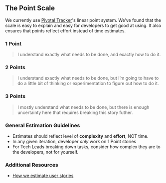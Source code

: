 ## The Point Scale

We currently use [Pivotal Tracker](https://www.pivotaltracker.com)'s linear point system.
We’ve found that the scale is easy to explain and easy for developers to get good at using. It also ensures that points reflect effort instead of time estimates.

### 1 Point
> I understand exactly what needs to be done, and exactly how to do it.
 
### 2 Points
> I understand exactly what needs to be done, but I’m going to have to do a little bit of thinking or experimentation to figure out how to do it.
 
### 3 Points
> I mostly understand what needs to be done, but there is enough uncertainty here that requires breaking this story futher.

### General Estimation Guidelines
- Estimates should reflect level of **complexity** and **effort**, NOT time.
- In any given iteration, developer *only* work on 1 Point stories
- For Tech Leads breaking down tasks, consider how complex they are to the developers, not for yourself.

### Additional Resources
- [How we estimate user stories](https://medium.com/modern-agile/how-we-estimate-user-stories-f345fd384474)
